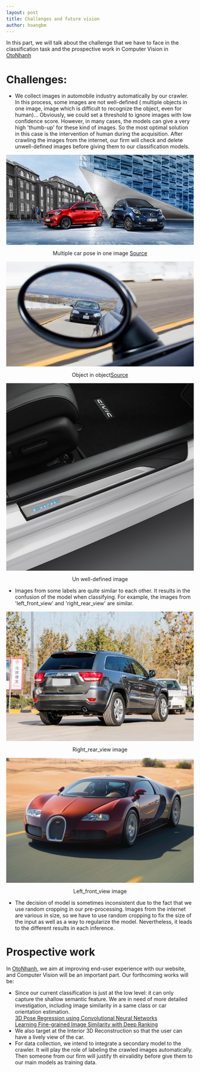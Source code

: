 ```yaml
---
layout: post
title: Challenges and future vision
author: hoangbm
---
```


In this part, we will talk about the challenge that we have to face in the classification task and the prospective work in 
Computer Vision in [OtoNhanh](https://otonhanh.vn)

# Challenges:
- We collect images in automobile industry automatically by our crawler. In this process, some images are not well-defined (
multiple objects in one image, image which is difficult to recognize the object, even for human)... Obviously, we could 
set a threshold to ignore images with low confidence score. However, in many cases, the models can give a very high 
'thumb-up' for these kind of images. So the most optimal solution in this case is the intervention of human during the 
acquisition. After crawling the images from the internet, our firm will check and delete unwell-defined images before 
giving them to our classification models.
 
<p align="center">
 <img src="/images/Introduction_CNN/1503650313909.jpg" alt="" align="middle">
 <div align="center">Multiple car pose in one image <a href="https://www.smart.com/content/dam/smart/HQ/master/index/Visuals/VP1/VP1_01HE_smart_range_autumn_campaign.jpg.imgresize.width=1920.name=imagevp1.jpg/1503650299540.jpg">Source</a></div>
</p>  

<p align="center">
 <img src="/images/Introduction_CNN/guong-chieu-hau.jpg" alt="" align="middle">
 <div align="center">Object in object<a href="https://www.smart.com/content/dam/smart/HQ/master/index/Visuals/VP1/VP1_01HE_smart_range_autumn_campaign.jpg.imgresize.width=1920.name=imagevp1.jpg/1503650299540.jpg">Source</a></div>
</p>  

<p align="center">
 <img src="/images/Introduction_CNN/1.jpg" alt="" align="middle">
 <div align="center">Un well-defined image</div>
</p>  

- Images from some labels are quite similar to each other. It results in the confusion of the model when classifying.
For example, the images from 'left_front_view' and 'right_rear_view' are similar.

<p align="center">
 <img src="/images/Introduction_CNN/0d283c8a2ddd7be343024378a75647b5.jpg" alt="" align="middle">
 <div align="center">Right_rear_view image</div>
</p> 

<p align="center">
 <img src="/images/Introduction_CNN/2c93b2d8573db5a98232861ccdd6c520.jpg" alt="" align="middle">
 <div align="center">Left_front_view image</div>
</p>  

- The decision of model is sometimes inconsistent due to the fact that we use random cropping in our pre-processing. 
Images from the internet are various in size, so we have to use random cropping to fix the size of the input as well as 
a way to regularize the model. Nevertheless, it leads to the different results in each inference.  

# Prospective work  
In [OtoNhanh](https://otonhanh.vn), we aim at improving end-user experience with our website, and Computer Vision will
be an important part. Our forthcoming works will be:  
- Since our current classification is just at the low level: it can only capture the shallow semantic feature. 
We are in need of more detailed investigation, including image similarity in a same class or car orientation estimation.   
[3D Pose Regression using Convolutional Neural Networks](http://juxi.net/workshop/deep-learning-robotic-vision-cvpr-2017/papers/9.pdf)  
[Learning Fine-grained Image Similarity with Deep Ranking](https://static.googleusercontent.com/media/research.google.com/vi//pubs/archive/42945.pdf)  
- We also target at the Interior 3D Reconstruction so that the user can have a lively view of the car.  
- For data collection, we intend to integrate a secondary model to the crawler. It will play the role of labeling the 
crawled images automatically. Then someone from our firm will justify th eirvalidity before give them to our main models 
as training data.    

